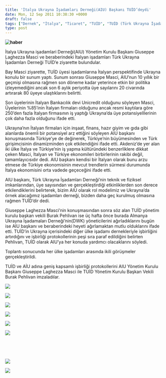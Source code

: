 ```yaml
---
title: 'İtalya Ukrayna İşadamları Derneği(AIU) Başkanı TUİD’deydi'
date: Mon, 12 Sep 2011 10:38:30 +0000
draft: false
tags: ["Dernek", "İtalya", "Ticaret", "TUİD", "TUİD (Türk Ukrayna İşadamları Derneği)"]
type: post
---
```


**![haber](http://www.arsiv.tuid.org.ua/images/haber/italyan.jpg)**

İtalya Ukrayna işadamlari Derneği(AIU) Yönetim Kurulu Başkanı Giuseppe Laghezza Masci ve beraberindeki İtalyan işadamları Türk Ukrayna İşadamları Derneği TUİD’e ziyarette bulundular.

Bay Masci ziyarette, TUİD üyesi işadamlarına İtalyan perspektifinde Ukrayna konulu bir sunum yaptı. Sunum sonrası Giuseppe Masci, AIU’nun 10 yıllık bir geçmişi olmasına rağmen son döneme kadar yeterince etkin bir politika izleyemediğini ancak son 6 aylık periyotta üye sayılarını 20 civarında artırarak 80 üyeye ulaştıklarını belirtti.

Son üyelerinin İtalyan Bankacılık devi Unicredit olduğunu söyleyen Masci, Üyelerinin %85’inin İtalyan firmaları olduğunu ancak resmi kaytılara göre 250’den fazla İtalyan firmasının iş yaptığı Ukrayna’da üye potansiyelllerinin çok daha fazla olduğunu ifade etti.

Ukrayna’nın İtalyan firmaları için inşaat, finans, hazır giyim ve gıda gibi alanlarda önemli bir potansiyel arz ettiğini söyleyen AIU başkanı konuşmasında Türkiye’ye de değinerek, Türkiye’nin büyümesinden ve Türk girişimcisinin dinamizminden çok etkilendiğini ifade etti. Akdeniz’de yer alan iki ülke İtalya ve Türkiye’nin iş yapma kültüründeki benzerliklere dikkat çeken Masci, İtalyan ve Türkiye ekonomileri birbirlerinin rakibi değil, tamamlayıcısıdır dedi. AIU başkanı kendisi bir İtalyan olarak bunu arzu etmese de Türkiye ekonomisinin mevcut trendlerin sürmesi durumunda İtalya ekonomisini orta vadede geçeceğini ifade etti.

AIU başkanı, Türk Ukrayna İşadamları Derneği’nin teknik ve fiziksel imkanlarından, üye sayısından ve gerçekleştirdiği etkinliklerden son derece etkilendiklerini belirterek, bizim AIU olarak rol modelimiz ve Ukrayna’da örnek alacağımız işadamları derneği, bizden daha geç kurulmuş olmasına rağmen TUİD’dir dedi.

Giuseppe Laghezza Masci’nin konuşmasından sonra söz alan TUİD yönetim kurulu başkan vekili Burak Pehlivan ise üç hafta önce burada Almanya Ukrayna İşadamaları Derneği’nin(DWK) yöneticilerini ağırladıklarını bugün ise AIU başkanı ve beraberindeki heyeti ağırlamaktan mutlu olduklarını ifade etti. TUİD’in Ukrayna içerisindeki diğer ülke işadamı dernekleriyle işbirliğini artırdığını ve işbirliği protokollerinin peşi sıra paraf edildiğini belirten Pehlivan, TUİD olarak AIU’ya her konuda yardımcı olacaklarını söyledi.

Toplantı sonucunda her ülke işadamları arasında ikili görüşmeler gerçekleştirildi.

TUİD ve AİU adına geniş kapsamlı işbirliği protokollerini AIU Yönetim Kurulu Başkanı Giuseppe Laghezza Masci ile TUİD Yönetim Kurulu Başkan Vekili Burak Pehlivan imzaladılar.

![](http://www.arsiv.tuid.org.ua/images/haber/DSCN9890.JPG)

![](http://www.arsiv.tuid.org.ua/images/haber/DSCN9859.JPG)

![](http://www.arsiv.tuid.org.ua/images/haber/DSCN9882.JPG)

![](http://www.arsiv.tuid.org.ua/images/haber/DSCN9814.JPG)

![](http://www.arsiv.tuid.org.ua/images/haber/DSCN9877.JPG)

![](http://www.arsiv.tuid.org.ua/images/haber/DSCN9879.JPG)

 

 

![](http://www.arsiv.tuid.org.ua/images/haber/DSCN9822.JPG)

![](http://www.arsiv.tuid.org.ua/images/haber/DSCN9911.JPG)

 

